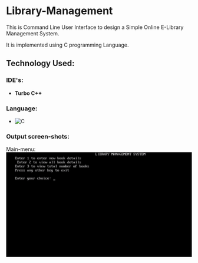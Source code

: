 # Library-Management

This is Command Line User Interface to design a Simple Online E-Library Management System.

It is implemented using C programming Language.

## Technology Used: 
### IDE's:
- **Turbo C++**

### Language:
- ![C](https://img.shields.io/badge/c-%2300599C.svg?style=for-the-badge&logo=c&logoColor=white)

### Output screen-shots:
Main-menu:
<img src="https://github.com/Kumar-laxmi/Library-Management/blob/main/SCREEN-SHOTS/ss1.png" />
